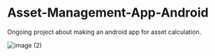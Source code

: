# Asset-Management-App-Android
Ongoing project about making an android app for asset calculation. 


![image (2)](https://github.com/user-attachments/assets/98675c97-16ea-4cc4-a000-9944f2e8da36)

